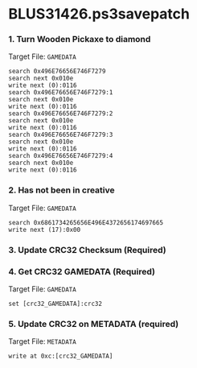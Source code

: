 # BLUS31426.ps3savepatch

### 1. Turn Wooden Pickaxe to diamond

Target File: `GAMEDATA`

```
search 0x496E76656E746F7279
search next 0x010e
write next (0):0116
search 0x496E76656E746F7279:1
search next 0x010e
write next (0):0116
search 0x496E76656E746F7279:2
search next 0x010e
write next (0):0116
search 0x496E76656E746F7279:3
search next 0x010e
write next (0):0116
search 0x496E76656E746F7279:4
search next 0x010e
write next (0):0116
```

### 2. Has not been in creative

Target File: `GAMEDATA`

```
search 0x6861734265656E496E4372656174697665
write next (17):0x00
```

### 3.  Update CRC32 Checksum (Required)
### 4. Get CRC32 GAMEDATA (Required)

Target File: `GAMEDATA`

```
set [crc32_GAMEDATA]:crc32
```

### 5. Update CRC32 on METADATA (required)

Target File: `METADATA`

```
write at 0xc:[crc32_GAMEDATA]
```

